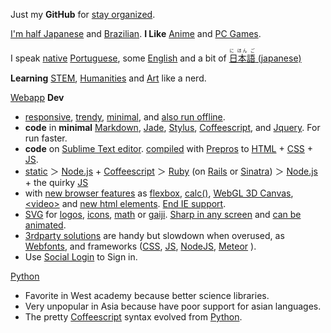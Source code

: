Just my **GitHub** for
[stay organized](https://www.youtube.com/watch?v=s8yT8Eh_efE).

[I'm half Japanese](https://en.wikipedia.org/wiki/H%C4%81fu)
and
[Brazilian](https://en.wikipedia.org/wiki/Japanese_Brazilian). 
**I Like** 
[Anime](https://en.wikipedia.org/wiki/Anime)
and
[PC Games](https://www.unrealengine.com/).

I speak [native](https://en.wikipedia.org/wiki/Native_language) [Portuguese](https://en.wikipedia.org/wiki/Portuguese_language),
some
[English](https://en.wikipedia.org/wiki/English_language)
and a bit of 
[<ruby>日本語<rt>に ほん ご</ruby> (japanese)](https://en.wikipedia.org/wiki/Japanese_language)

**Learning** [STEM](https://en.wikipedia.org/wiki/STEM_fields),
[Humanities](https://en.wikipedia.org/wiki/Humanities) and 
[Art](https://en.wikipedia.org/wiki/The_arts)
like a nerd.

[Webapp](http://www.sitepoint.com/long-live-web-app/) **Dev**
+ [responsive](https://www.youtube.com/watch?v=snQp757_Rr0), 
[trendy](http://thenextweb.com/dd/2015/07/24/6-design-trends-taking-over-the-web/), 
[minimal](http://thenextweb.com/dd/2015/06/09/7-pillars-of-minimalist-web-design/), 
and 
[also run offline](https://developer.mozilla.org/en-US/Apps/Build/Offline).
+ **code** in **minimal**
[Markdown](http://daringfireball.net/projects/markdown/), 
[Jade](http://jade-lang.com/), 
[Stylus](https://learnboost.github.io/stylus/),
[Coffeescript](http://coffeescript.org/),
and 
[Jquery](https://jquery.com/). For run faster. 
+ **code** on [Sublime Text editor](http://www.sublimetext.com/).
[compiled](https://en.wikipedia.org/wiki/Compiler)
with 
[Prepros](https://prepros.io/)
to [HTML](https://en.wikipedia.org/wiki/HTML) + [CSS](https://en.wikipedia.org/wiki/Css) + [JS](https://en.wikipedia.org/wiki/JavaScript).
+ [static](http://www.staticapps.org/) ＞ [Node.js](https://nodejs.org/) + [Coffeescript](http://coffeescript.org/) ＞ [Ruby](https://www.ruby-lang.org/en//) (on [Rails](http://rubyonrails.org/) or [Sinatra](https://github.com/sinatra/sinatra)) ＞ [Node.js](https://nodejs.org/) + the quirky [JS](https://developer.mozilla.org/en-US/docs/Web/JavaScript)
+ with [new browser features](http://caniuse.com/) as
[flexbox](https://philipwalton.github.io/solved-by-flexbox/), 
[calc()](http://caniuse.com/#feat=calc), 
[WebGL 3D Canvas](http://www.awwwards.com/22-experimental-webgl-demo-examples.html), 
[&lt;video&gt;](http://www.jwplayer.com/products/jwplayer/)
and [new html elements](http://www.w3schools.com/html/html5_new_elements.asp).
[End IE support](http://venturebeat.com/2015/07/28/microsoft-edge-on-windows-10-the-browser-that-will-finally-kill-ie/).
+ [SVG](https://en.wikipedia.org/wiki/Cascading_Style_Sheets) 
for 
[logos](https://worldvectorlogo.com/), 
[icons](http://www.flaticon.com/most-downloaded/), 
[math](https://www.mathjax.org/) 
or 
[gaiji](https://en.wiktionary.org/wiki/%E5%A4%96%E5%AD%97). 
[Sharp in any screen](https://en.wikipedia.org/wiki/Vector_graphics) 
and 
[can be animated](http://snapsvg.io).
+ [3rdparty solutions](http://cloudcannon.com/tips/2014/12/12/the-ultimate-list-of-services-for-static-websites.html) are handy but slowdown when overused, as [Webfonts](https://www.google.com/fonts), 
and frameworks ([CSS](http://www.cssauthor.com/css-frameworks/), 
[JS](http://beebom.com/2015/04/best-javascript-frameworks-and-libraries),
[NodeJS](http://nodeframework.com/),
[Meteor](https://www.meteor.com/)
).
+ Use [Social Login](https://en.wikipedia.org/wiki/Social_login) to Sign in.


[Python](https://www.python.org/)
+ Favorite in West academy because better science libraries.
+ Very unpopular in Asia because have poor support for asian languages.
+ The pretty [Coffeescript](http://coffeescript.org/) syntax evolved from [Python](https://www.python.org/).
